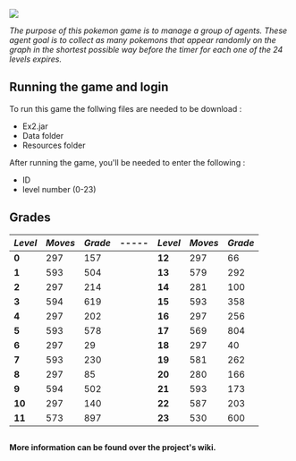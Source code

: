 ![](https://i.pinimg.com/originals/5a/a3/53/5aa353f4889b591abe7a11c5e25db351.gif)

*The purpose of this pokemon game is to manage a group of agents.
These agent goal is to collect as many pokemons that appear randomly on the graph in the shortest possible way before the timer for each one of the 24 levels expires.*

## Running the game and login
To run this game the follwing files are needed to be download :

 - Ex2.jar
 - Data folder
 - Resources folder
 
 After running the game, you'll be needed to enter the following :
 
 - ID
 - level number (0-23)
 
 ## Grades
 
| *Level* | *Moves*| *Grade* | ----- | *Level* |*Moves*|*Grade*|              
|--|--|--|--|--|--|--|
|**0**|297|157||**12**|297|66|
|**1**|593|504||**13**|579|292|
|**2**|297|214||**14**|281|100|
|**3**|594|619||**15**|593|358
|**4**|297|202||**16**|297|256|
|**5**|593|578||**17**|569|804
|**6**|297|29||**18**|297|40
|**7**|593|230||**19**|581|262|
|**8**|297|85||**20**|280|166|
|**9**|594|502||**21**|593|173|
|**10**|297|140||**22**|587|203|
|**11**|573|897||**23**|530|600|
## 
**More information can be found over the project's wiki.**

